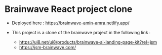 # Brainwave React project clone

- Deployed here : https://brainwave-amin-amra.netlify.app/

- This project is a clone of the brainwave project in the following link :

  - https://ui8.net/ui8/products/brainwave-ai-landing-page-kit?rel=jsm
  - https://jsm-brainwave.com/

